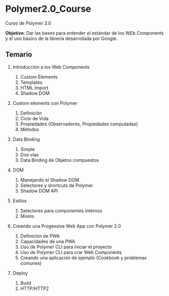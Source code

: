 # Polymer2.0_Course

Curso de Polymer 2.0

**Objetivo**: Dar las bases para entender el estándar de los WEb Components y el uso básico de la librería desarrollada por Google.

## Temario

1. Introducción a los Web Components
  
    1. Custom Elements
    2. Templates
    3. HTML Import
    4. Shadow DOM
  
2. Custom elements con Polymer
    
    1. Definición
    2. Ciclo de Vida
    3. Propiedades (Observadores, Propiedades computadas)
    4. Métodos
  
3. Data Binding
    
    1. Simple
    2. Dos vías
    3. Data Binding de Objetos compuestos

4. DOM
    
    1. Manejando el Shadow DOM
    2. Selectores y shortcuts de Polymer
    3. Shadow DOM API 

5. Estilos
    
    1. Selectores para componentes internos
    2. Mixins

6. Creando una Progessive Web App con Polymer 2.0
    
    1. Definición de PWA
    2. Capacidades de una PWA
    3. Uso de Polymer CLI para iniciar el proyecto
    4. Uso de Polymer CLI para crar Web Components
    5. Creando una aplicación de ejemplo (Cookbook y problemas comunes)

7. Deploy

    1. Build
    2. HTTP/HTTP2
